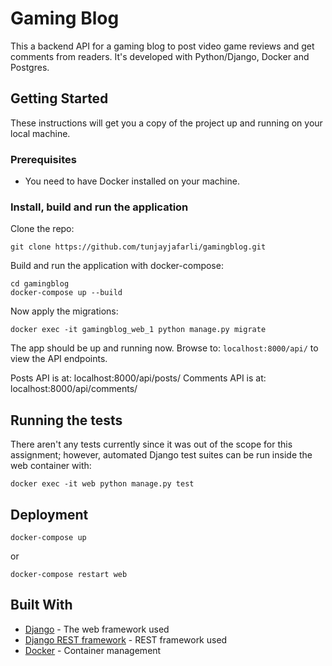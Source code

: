 # Gaming Blog

This a backend API for a gaming blog to post video game reviews and get comments from readers. It's developed with Python/Django, Docker and Postgres.

## Getting Started

These instructions will get you a copy of the project up and running on your local machine.

### Prerequisites

- You need to have Docker installed on your machine.


### Install, build and run the application

Clone the repo:

```
git clone https://github.com/tunjayjafarli/gamingblog.git
```

Build and run the application with docker-compose:

```
cd gamingblog
docker-compose up --build
```

Now apply the migrations:
```
docker exec -it gamingblog_web_1 python manage.py migrate
```

The app should be up and running now. Browse to: `localhost:8000/api/` to view the API endpoints.

Posts API is at: localhost:8000/api/posts/
Comments API is at: localhost:8000/api/comments/


## Running the tests

There aren't any tests currently since it was out of the scope for this assignment; however, automated Django test suites can be run inside the web container with:
```
docker exec -it web python manage.py test
```

## Deployment

```
docker-compose up
```
or
```
docker-compose restart web
```

## Built With

* [Django](https://docs.djangoproject.com/en/2.1/) - The web framework used
* [Django REST framework](https://www.django-rest-framework.org/) - REST framework used
* [Docker](https://docs.docker.com/) - Container management

